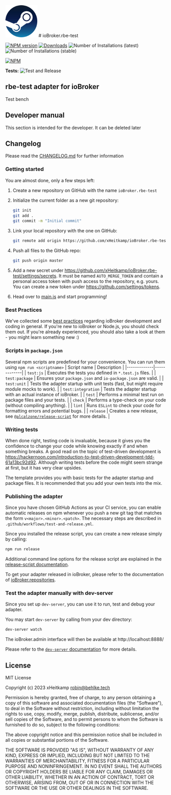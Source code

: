 <img src="admin/rbe-test.png" height="100">
# ioBroker.rbe-test

[![NPM version](https://img.shields.io/npm/v/iobroker.rbe-test.svg)](https://www.npmjs.com/package/iobroker.rbe-test)
[![Downloads](https://img.shields.io/npm/dm/iobroker.rbe-test.svg)](https://www.npmjs.com/package/iobroker.rbe-test)
![Number of Installations (latest)](https://iobroker.live/badges/rbe-test-installed.svg)
![Number of Installations (stable)](https://iobroker.live/badges/rbe-test-stable.svg)

[![NPM](https://nodei.co/npm/iobroker.rbe-test.png?downloads=true)](https://nodei.co/npm/iobroker.rbe-test/)

**Tests:** ![Test and Release](https://github.com/xHeitkamp/ioBroker.rbe-test/workflows/Test%20and%20Release/badge.svg)

## rbe-test adapter for ioBroker

Test bench

## Developer manual
This section is intended for the developer. It can be deleted later

## Changelog
Please read the [CHANGELOG.md](CHANGELOG.md) for further information

### Getting started

You are almost done, only a few steps left:
1. Create a new repository on GitHub with the name `ioBroker.rbe-test`
1. Initialize the current folder as a new git repository:  
    ```bash
    git init
    git add .
    git commit -m "Initial commit"
    ```
1. Link your local repository with the one on GitHub:  
    ```bash
    git remote add origin https://github.com/xHeitkamp/ioBroker.rbe-test
    ```

1. Push all files to the GitHub repo:  
    ```bash
    git push origin master
    ```
1. Add a new secret under https://github.com/xHeitkamp/ioBroker.rbe-test/settings/secrets. It must be named `AUTO_MERGE_TOKEN` and contain a personal access token with push access to the repository, e.g. yours. You can create a new token under https://github.com/settings/tokens.

1. Head over to [main.js](main.js) and start programming!

### Best Practices
We've collected some [best practices](https://github.com/ioBroker/ioBroker.repositories#development-and-coding-best-practices) regarding ioBroker development and coding in general. If you're new to ioBroker or Node.js, you should
check them out. If you're already experienced, you should also take a look at them - you might learn something new :)

### Scripts in `package.json`
Several npm scripts are predefined for your convenience. You can run them using `npm run <scriptname>`
| Script name | Description |
|-------------|-------------|
| `test:js` | Executes the tests you defined in `*.test.js` files. |
| `test:package` | Ensures your `package.json` and `io-package.json` are valid. |
| `test:unit` | Tests the adapter startup with unit tests (fast, but might require module mocks to work). |
| `test:integration` | Tests the adapter startup with an actual instance of ioBroker. |
| `test` | Performs a minimal test run on package files and your tests. |
| `check` | Performs a type-check on your code (without compiling anything). |
| `lint` | Runs `ESLint` to check your code for formatting errors and potential bugs. |
| `release` | Creates a new release, see [`@alcalzone/release-script`](https://github.com/AlCalzone/release-script#usage) for more details. |

### Writing tests
When done right, testing code is invaluable, because it gives you the 
confidence to change your code while knowing exactly if and when 
something breaks. A good read on the topic of test-driven development 
is https://hackernoon.com/introduction-to-test-driven-development-tdd-61a13bc92d92. 
Although writing tests before the code might seem strange at first, but it has very 
clear upsides.

The template provides you with basic tests for the adapter startup and package files.
It is recommended that you add your own tests into the mix.

### Publishing the adapter
Since you have chosen GitHub Actions as your CI service, you can 
enable automatic releases on npm whenever you push a new git tag that matches the form 
`v<major>.<minor>.<patch>`. The necessary steps are described in `.github/workflows/test-and-release.yml`.

Since you installed the release script, you can create a new
release simply by calling:
```bash
npm run release
```
Additional command line options for the release script are explained in the
[release-script documentation](https://github.com/AlCalzone/release-script#command-line).

To get your adapter released in ioBroker, please refer to the documentation 
of [ioBroker.repositories](https://github.com/ioBroker/ioBroker.repositories#requirements-for-adapter-to-get-added-to-the-latest-repository).

### Test the adapter manually with dev-server
Since you set up `dev-server`, you can use it to run, test and debug your adapter.

You may start `dev-server` by calling from your dev directory:
```bash
dev-server watch
```

The ioBroker.admin interface will then be available at http://localhost:8888/

Please refer to the [`dev-server` documentation](https://github.com/ioBroker/dev-server#command-line) for more details.

## License
MIT License

Copyright (c) 2023 xHeitkamp <robin@behlke.tech>

Permission is hereby granted, free of charge, to any person obtaining a copy
of this software and associated documentation files (the "Software"), to deal
in the Software without restriction, including without limitation the rights
to use, copy, modify, merge, publish, distribute, sublicense, and/or sell
copies of the Software, and to permit persons to whom the Software is
furnished to do so, subject to the following conditions:

The above copyright notice and this permission notice shall be included in all
copies or substantial portions of the Software.

THE SOFTWARE IS PROVIDED "AS IS", WITHOUT WARRANTY OF ANY KIND, EXPRESS OR
IMPLIED, INCLUDING BUT NOT LIMITED TO THE WARRANTIES OF MERCHANTABILITY,
FITNESS FOR A PARTICULAR PURPOSE AND NONINFRINGEMENT. IN NO EVENT SHALL THE
AUTHORS OR COPYRIGHT HOLDERS BE LIABLE FOR ANY CLAIM, DAMAGES OR OTHER
LIABILITY, WHETHER IN AN ACTION OF CONTRACT, TORT OR OTHERWISE, ARISING FROM,
OUT OF OR IN CONNECTION WITH THE SOFTWARE OR THE USE OR OTHER DEALINGS IN THE
SOFTWARE.